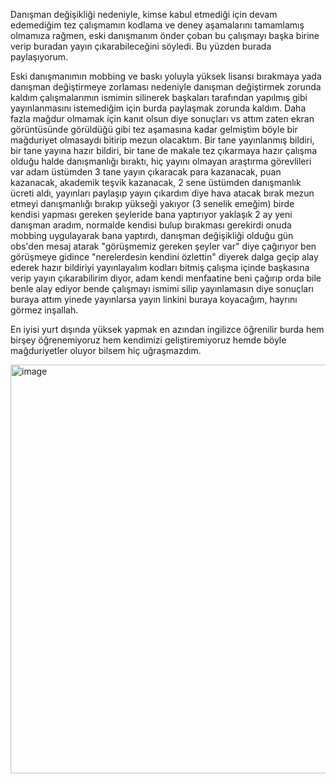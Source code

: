 Danışman değişikliği nedeniyle, kimse kabul etmediği için devam edemediğim tez çalışmamın kodlama ve deney aşamalarını tamamlamış olmamıza rağmen, eski danışmanım önder çoban bu çalışmayı başka birine verip buradan yayın çıkarabileceğini söyledi. Bu yüzden burada paylaşıyorum.

Eski danışmanımın mobbing ve baskı yoluyla yüksek lisansı bırakmaya yada danışman değiştirmeye zorlaması nedeniyle danışman değiştirmek zorunda kaldım çalışmalarımın ismimin silinerek başkaları tarafından yapılmış gibi yayınlanmasını istemediğim için burda paylaşmak zorunda kaldım. Daha fazla mağdur olmamak için kanıt olsun diye sonuçları vs attım zaten ekran görüntüsünde görüldüğü gibi tez aşamasına kadar gelmiştim böyle bir mağduriyet olmasaydı bitirip mezun olacaktım. Bir tane yayınlanmış bildiri, bir tane yayına hazır bildiri, bir tane de makale tez çıkarmaya hazır çalışma olduğu halde danışmanlığı bıraktı, hiç yayını olmayan araştırma görevlileri var adam üstümden 3 tane yayın çıkaracak para kazanacak, puan kazanacak, akademik teşvik kazanacak, 2 sene üstümden danışmanlık ücreti aldı, yayınları paylaşıp yayın çıkardım diye hava atacak bırak mezun etmeyi danışmanlığı bırakıp yükseği yakıyor (3 senelik emeğim) birde kendisi yapması gereken şeyleride bana yaptırıyor yaklaşık 2 ay yeni danışman aradım, normalde kendisi bulup bırakması gerekirdi onuda mobbing uygulayarak bana yaptırdı, danışman değişikliği olduğu gün obs'den mesaj atarak "görüşmemiz gereken şeyler var" diye çağırıyor ben görüşmeye gidince "nerelerdesin kendini özlettin" diyerek dalga geçip alay ederek hazır bildiriyi yayınlayalım kodları bitmiş çalışma içinde başkasına verip yayın çıkarabilirim diyor, adam kendi menfaatine beni çağırıp orda bile benle alay ediyor bende çalışmayı ismimi silip yayınlamasın diye sonuçları buraya attım yinede yayınlarsa yayın linkini buraya koyacağım, hayrını görmez inşallah. 

En iyisi yurt dışında yüksek yapmak en azından ingilizce öğrenilir burda hem birşey öğrenemiyoruz hem kendimizi geliştiremiyoruz hemde böyle mağduriyetler oluyor bilsem hiç uğraşmazdım.

<img width="1080" height="654" alt="image" src="https://github.com/user-attachments/assets/97437180-50b8-4ba7-b0c7-59d1915c7578" />

